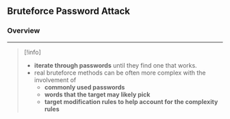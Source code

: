 ## **Bruteforce Password Attack**

### Overview 
---
>[!info]
>- **iterate through passwords** until they find one that works.
>- real bruteforce methods can be often more complex with the involvement of
>	- **commonly used passwords**
>	- **words that the target may likely pick**
>	- **target modification rules to help account for the complexity rules**
